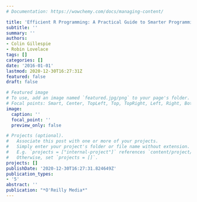 ```yaml
---
# Documentation: https://wowchemy.com/docs/managing-content/

title: 'Efficient R Programming: A Practical Guide to Smarter Programming'
subtitle: ''
summary: ''
authors:
- Colin Gillespie
- Robin Lovelace
tags: []
categories: []
date: '2016-01-01'
lastmod: 2020-12-30T16:27:31Z
featured: false
draft: false

# Featured image
# To use, add an image named `featured.jpg/png` to your page's folder.
# Focal points: Smart, Center, TopLeft, Top, TopRight, Left, Right, BottomLeft, Bottom, BottomRight.
image:
  caption: ''
  focal_point: ''
  preview_only: false

# Projects (optional).
#   Associate this post with one or more of your projects.
#   Simply enter your project's folder or file name without extension.
#   E.g. `projects = ["internal-project"]` references `content/project/deep-learning/index.md`.
#   Otherwise, set `projects = []`.
projects: []
publishDate: '2020-12-30T16:27:31.824649Z'
publication_types:
- '5'
abstract: ''
publication: "*O'Reilly Media*"
---
```

